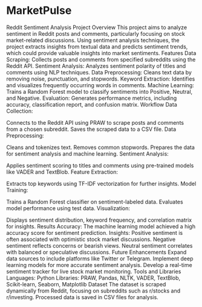 # MarketPulse
Reddit Sentiment Analysis Project
Overview
This project aims to analyze sentiment in Reddit posts and comments, particularly focusing on stock market-related discussions. Using sentiment analysis techniques, the project extracts insights from textual data and predicts sentiment trends, which could provide valuable insights into market sentiments.
Features
Data Scraping: Collects posts and comments from specified subreddits using the Reddit API.
Sentiment Analysis: Analyzes sentiment polarity of titles and comments using NLP techniques.
Data Preprocessing: Cleans text data by removing noise, punctuation, and stopwords.
Keyword Extraction: Identifies and visualizes frequently occurring words in comments.
Machine Learning: Trains a Random Forest model to classify sentiments into Positive, Neutral, and Negative.
Evaluation: Generates performance metrics, including accuracy, classification report, and confusion matrix.
Workflow
Data Collection:

Connects to the Reddit API using PRAW to scrape posts and comments from a chosen subreddit.
Saves the scraped data to a CSV file.
Data Preprocessing:

Cleans and tokenizes text.
Removes common stopwords.
Prepares the data for sentiment analysis and machine learning.
Sentiment Analysis:

Applies sentiment scoring to titles and comments using pre-trained models like VADER and TextBlob.
Feature Extraction:

Extracts top keywords using TF-IDF vectorization for further insights.
Model Training:

Trains a Random Forest classifier on sentiment-labeled data.
Evaluates model performance using test data.
Visualization:

Displays sentiment distribution, keyword frequency, and correlation matrix for insights.
Results
Accuracy: The machine learning model achieved a high accuracy score for sentiment prediction.
Insights:
Positive sentiment is often associated with optimistic stock market discussions.
Negative sentiment reflects concerns or bearish views.
Neutral sentiment correlates with balanced or speculative discussions.
Future Enhancements
Expand data sources to include platforms like Twitter or Telegram.
Implement deep learning models for more accurate sentiment analysis.
Develop a real-time sentiment tracker for live stock market monitoring.
Tools and Libraries
Languages: Python
Libraries: PRAW, Pandas, NLTK, VADER, TextBlob, Scikit-learn, Seaborn, Matplotlib
Dataset
The dataset is scraped dynamically from Reddit, focusing on subreddits such as r/stocks and r/investing. Processed data is saved in CSV files for analysis.
